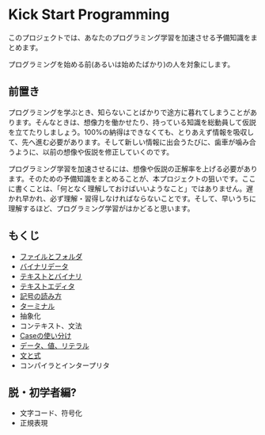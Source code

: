 # Kick Start Programming

このプロジェクトでは、あなたのプログラミング学習を加速させる予備知識をまとめます。

プログラミングを始める前(あるいは始めたばかり)の人を対象にします。

## 前置き

プログラミングを学ぶとき、知らないことばかりで途方に暮れてしまうことがあります。そんなときは、想像力を働かせたり、持っている知識を総動員して仮説を立てたりしましょう。100%の納得はできなくても、とりあえず情報を吸収して、先へ進む必要があります。そして新しい情報に出会うたびに、歯車が噛み合うように、以前の想像や仮説を修正していくのです。

プログラミング学習を加速させるには、想像や仮説の正解率を上げる必要があります。そのための予備知識をまとめることが、本プロジェクトの狙いです。ここに書くことは、「何となく理解しておけばいいようなこと」ではありません。遅かれ早かれ、必ず理解・習得しなければならないことです。そして、早いうちに理解するほど、プログラミング学習がはかどると思います。

## もくじ

- [ファイルとフォルダ](articles/filedir.md)
- [バイナリデータ](articles/binary.md)
- [テキストとバイナリ](articles/text.md)
- [テキストエディタ](articles/editor.md)
- [記号の読み方](articles/marks.md)
- [ターミナル](articles/terminal.md)
- 抽象化
- コンテキスト、文法
- [Caseの使い分け](articles/case.md)
- [データ、値、リテラル](articles/literal.md)
- [文と式](articles/stmtexpr.md)
- コンパイラとインタープリタ

## 脱・初学者編?

- 文字コード、符号化
- 正規表現

